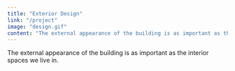 ```yaml
---
title: "Exterior Design"
link: "/project"
image: "design.gif"
content: "The external appearance of the building is as important as the interior spaces we live in."
---
```


The external appearance of the building is as important as the interior spaces we live in.
